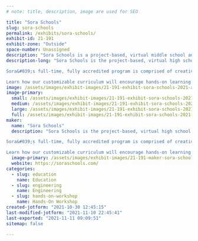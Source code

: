 ```yaml
---
# note: title, description, image are used for SEO

title: "Sora Schools"
slug: sora-schools
permalink: /exhibits/sora-schools/
exhibit-id: 21-191
exhibit-zone: "Outside"
space-number: Unassigned
description: "Sora Schools is a project-based, virtual middle school and high school."
description-long: "Sora Schools is the project-based, virtual high school that helps students soar. Our innovative curriculum takes online school from sitting-behind-your-desk school and turns it into an engaging experience for each student&#039;s unique needs.

Sora&#039;s full-time, fully accredited program is comprised of creative lessons (like \"The Science of Marvel,\" \"Engineering Rollercoasters,\" and \"Philosophy, Logic, and the Art of Argumentation\") and self-directed independent assignments that lead students to tackle questions from \"What if Monet was a contemporary artist working with digital tools?\" to \"What are the economics behind building a tiny house community?\" and beyond.

Learn how our customizable curriculum will encourage hands-on learning and re-ignite their curiosity. "
image: /assets/images/exhibit-images/21-191-exhibit-sora-schools-2021-atlanta-parent-ad-v2-digital-large.jpg
image-primary: 
  small: /assets/images/exhibit-images/21-191-exhibit-sora-schools-2021-atlanta-parent-ad-v2-digital-small.jpg
  medium: /assets/images/exhibit-images/21-191-exhibit-sora-schools-2021-atlanta-parent-ad-v2-digital-medium.jpg
  large: /assets/images/exhibit-images/21-191-exhibit-sora-schools-2021-atlanta-parent-ad-v2-digital-large.jpg
  full: /assets/images/exhibit-images/21-191-exhibit-sora-schools-2021-atlanta-parent-ad-v2-digital-full.jpg
maker: 
  name: "Sora Schools"
  description: "Sora Schools is the project-based, virtual high school that helps students soar. Our innovative curriculum takes online school from sitting-behind-your-desk school and turns it into an engaging experience for each student&#039;s unique needs.

Sora&#039;s full-time, fully accredited program is comprised of creative lessons (like \"The Science of Marvel,\" \"Engineering Rollercoasters,\" and \"Philosophy, Logic, and the Art of Argumentation\") and self-directed independent assignments that lead students to tackle questions from \"What if Monet was a contemporary artist working with digital tools?\" to \"What are the economics behind building a tiny house community?\" and beyond.

Learn how our customizable curriculum will encourage hands-on learning and re-ignite their curiosity. "
  image-primary: /assets/images/exhibit-images/21-191-maker-sora-schools-sora-logo-navy-red-300dpi-medium.png
  website: https://soraschools.com/
categories: 
  - slug: education
    name: Education
  - slug: engineering
    name: Engineering
  - slug: hands-on-workshop
    name: Hands-On Workshop
created-jotform: "2021-10-30 12:45:15"
last-modified-jotform: "2021-11-10 22:45:41"
last-exported: "2021-11-11 09:09:51"
sitemap: false

---
```

